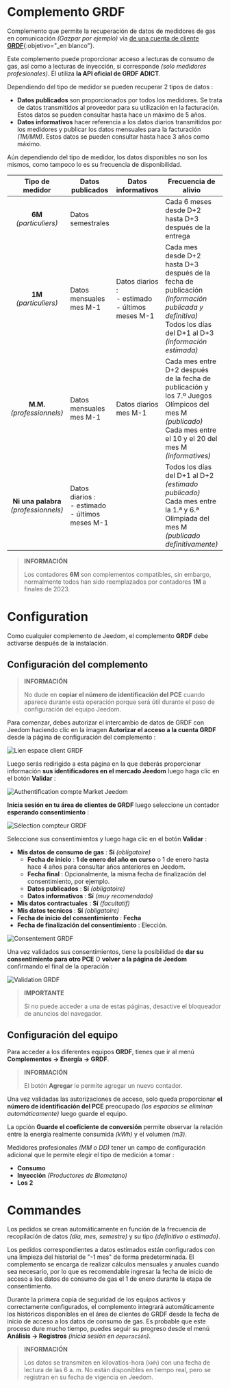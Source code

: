 # Complemento GRDF

Complemento que permite la recuperación de datos de medidores de gas en comunicación *(Gazpar por ejemplo)* vía [de una cuenta de cliente **GRDF**](https://login.monespace.grdf.fr/mire/connexion){:objetivo="\_en blanco"}.

Este complemento puede proporcionar acceso a lecturas de consumo de gas, así como a lecturas de inyección, si corresponde *(solo medidores profesionales)*. Él utiliza **la API oficial de GRDF ADICT**.

Dependiendo del tipo de medidor se pueden recuperar 2 tipos de datos :
 - **Datos publicados** son proporcionados por todos los medidores. Se trata de datos transmitidos al proveedor para su utilización en la facturación. Estos datos se pueden consultar hasta hace un máximo de 5 años.
 - **Datos informativos** hacer referencia a los datos diarios transmitidos por los medidores y publicar los datos mensuales para la facturación *(1M/MM)*. Estos datos se pueden consultar hasta hace 3 años como máximo.

Aún dependiendo del tipo de medidor, los datos disponibles no son los mismos, como tampoco lo es su frecuencia de disponibilidad.

| **Tipo de medidor** | Datos publicados | Datos informativos | Frecuencia de alivio | Frecuencia de llamada |
|:---:|---|---|---|---|
| **6M** *(particuliers)* | Datos semestrales | | Cada 6 meses desde D+2 hasta D+3 después de la entrega | 1 a 2 veces al mes |
| **1M** *(particuliers)* | Datos mensuales mes M-1 | Datos diarios :<br>- estimado<br>- últimos meses M-1 | Cada mes desde D+2 hasta D+3 después de la fecha de publicación *(información publicada y definitiva)*<br>Todos los días del D+1 al D+3 *(información estimada)* | 1 a 2 veces al mes *(publicado)*<br>1 vez por día *(informatives)* |
| **M.M.** *(professionnels)* | Datos mensuales mes M-1 | Datos diarios mes M-1 | Cada mes entre D+2 después de la fecha de publicación y los 7.º Juegos Olímpicos del mes M *(publicado)*<br>Cada mes entre el 10 y el 20 del mes M *(informatives)* | 1 a 14 veces por mes *(publicado)*<br>1 a 11 veces por mes *(informatives)* |
| **Ni una palabra** *(professionnels)* | Datos diarios :<br>- estimado<br>- últimos meses M-1 | | Todos los días del D+1 al D+2 *(estimado publicado)*<br>Cada mes entre la 1.ª y 6.ª Olimpiada del mes M *(publicado definitivamente)* | 1 vez por día |

>**INFORMACIÓN**
>
>Los contadores **6M** son complementos compatibles, sin embargo, normalmente todos han sido reemplazados por contadores **1M** a finales de 2023.

# Configuration

Como cualquier complemento de Jeedom, el complemento **GRDF** debe activarse después de la instalación.

## Configuración del complemento

>**INFORMACIÓN**
>
>No dude en **copiar el número de identificación del PCE** cuando aparece durante esta operación porque será útil durante el paso de configuración del equipo Jeedom.

Para comenzar, debes autorizar el intercambio de datos de GRDF con Jeedom haciendo clic en la imagen **Autorizar el acceso a la cuenta GRDF** desde la página de configuración del complemento :

![Lien espace client GRDF](../images/link_grdf.jpg)

Luego serás redirigido a esta página en la que deberás proporcionar información **sus identificadores en el mercado Jeedom** luego haga clic en el botón **Validar** :

![Authentification compte Market Jeedom](../images/Auth_Jeedom.jpg)

**Inicia sesión en tu área de clientes de GRDF** luego seleccione un contador **esperando consentimiento** :

![Sélection compteur GRDF](../images/grdf_home.jpg)

Seleccione sus consentimientos y luego haga clic en el botón **Validar** :

 - **Mis datos de consumo de gas** : **Sí** *(obligatoire)*
   - **Fecha de inicio** : **1 de enero del año en curso** o 1 de enero hasta hace 4 años para consultar años anteriores en Jeedom.
   - **Fecha final** : Opcionalmente, la misma fecha de finalización del consentimiento, por ejemplo.
   - **Datos publicados** : **Sí** *(obligatoire)*
   - **Datos informativos** : **Sí** *(muy recomendado)*
 - **Mis datos contractuales** : **Sí** *(facultatif)*
 - **Mis datos tecnicos** : **Sí** *(obligatoire)*
 - **Fecha de inicio del consentimiento** : **Fecha**
 - **Fecha de finalización del consentimiento** : Elección.

![Consentement GRDF](../images/grdf_choose.jpg)

Una vez validados sus consentimientos, tiene la posibilidad de **dar su consentimiento para otro PCE** O **volver a la página de Jeedom** confirmando el final de la operación :

![Validation GRDF](../images/grdf_consent.jpg)

>**IMPORTANTE**
>
>Si no puede acceder a una de estas páginas, desactive el bloqueador de anuncios del navegador.

## Configuración del equipo

Para acceder a los diferentes equipos **GRDF**, tienes que ir al menú **Complementos → Energía → GRDF**.

>**INFORMACIÓN**
>
>El botón **Agregar** le permite agregar un nuevo contador.

Una vez validadas las autorizaciones de acceso, solo queda proporcionar **el número de identificación del PCE** preocupado *(los espacios se eliminan automáticamente)* luego guarde el equipo.

La opción **Guarde el coeficiente de conversión** permite observar la relación entre la energía realmente consumida *(kWh)* y el volumen *(m3)*.

Medidores profesionales *(MM o DD)* tener un campo de configuración adicional que le permite elegir el tipo de medición a tomar :
 - **Consumo**
 - **Inyección** *(Productores de Biometano)*
 - **Los 2**

# Commandes

Los pedidos se crean automáticamente en función de la frecuencia de recopilación de datos *(día, mes, semestre)* y su tipo *(definitivo o estimado)*.

Los pedidos correspondientes a datos estimados están configurados con una limpieza del historial de "-1 mes" de forma predeterminada. El complemento se encarga de realizar cálculos mensuales y anuales cuando sea necesario, por lo que es recomendable ingresar la fecha de inicio de acceso a los datos de consumo de gas el 1 de enero durante la etapa de consentimiento.

Durante la primera copia de seguridad de los equipos activos y correctamente configurados, el complemento integrará automáticamente los históricos disponibles en el área de clientes de GRDF desde la fecha de inicio de acceso a los datos de consumo de gas. Es probable que este proceso dure mucho tiempo, puedes seguir su progreso desde el menú **Análisis → Registros** *(inicia sesión en `depuración`)*.

>**INFORMACIÓN**
>
>Los datos se transmiten en kilovatios-hora (`kWh`) con una fecha de lectura de las 6 a. m. No están disponibles en tiempo real, pero se registran en su fecha de vigencia en Jeedom.
